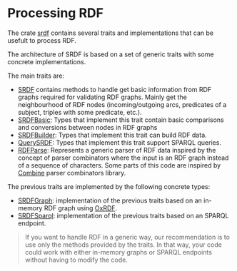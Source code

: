 # Processing RDF

The crate [srdf](https://crates.io/crates/srdf) contains several traits and implementations that can be usefult to process RDF.

The architecture of SRDF is based on a set of generic traits with some concrete implementations.

The main traits are:

- [SRDF](https://docs.rs/srdf/latest/srdf/srdf/trait.SRDF.html) contains methods to handle get basic information from RDF graphs required for validating RDF graphs. Mainly get the neighbourhood of RDF nodes (incoming/outgoing arcs, predicates of a subject, triples with some predicate, etc.).
- [SRDFBasic](https://docs.rs/srdf/latest/srdf/srdf_basic/trait.SRDFBasic.html): Types that implement this trait contain basic comparisons and conversions between nodes in RDF graphs
- [SRDFBuilder](https://docs.rs/srdf/latest/srdf/srdf_builder/trait.SRDFBuilder.html): Types that implement this trait can build RDF data.
- [QuerySRDF](https://docs.rs/srdf/latest/srdf/query_srdf/trait.QuerySRDF.html): Types that implement this trait support SPARQL queries.
- [RDFParse](https://docs.rs/srdf/latest/srdf/srdf_parser/trait.RDFParse.html): Represents a generic parser of RDF data inspired by the concept of parser combinators where the input is an RDF graph instead of a sequence of characters. Some parts of this code are inspired by [Combine](https://github.com/Marwes/combine) parser combinators library.

The previous traits are implemented by the following concrete types:

- [SRDFGraph](https://docs.rs/srdf/latest/srdf/srdf_graph/srdfgraph/struct.SRDFGraph.html): implementation of the previous traits based on an in-memory RDF graph using [OxRDF](https://crates.io/crates/oxrdf).
- [SRDFSparql](https://docs.rs/srdf/latest/srdf/srdf_sparql/srdfsparql/struct.SRDFSparql.html): implementation of the previous traits based on an SPARQL endpoint.

> If you want to handle RDF in a generic way, our recommendation is to use only the methods provided by the traits. In that way, your code could work with either in-memory graphs or SPARQL endpoints without having to modify the code.
